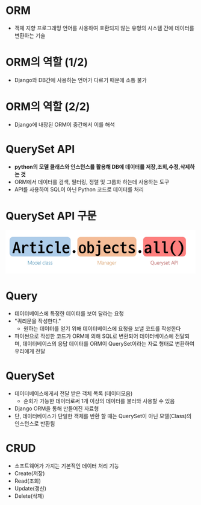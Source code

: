 # ORM
- 객체 지향 프로그래밍 언어를 사용하여 호환되지 않는 유형의 시스템 간에 데이터를 변환하는 기술
# ORM의 역할 (1/2)
- Django와 DB간에 사용하는 언어가 다르기 때문에 소통 불가
# ORM의 역할 (2/2)
- Django에 내장된 ORM이 중간에서 이를 해석

# QuerySet API
- **python의 모델 클래스와 인스턴스를 활용해 DB에 데이터를 저장,조회,수정,삭제하는 것**
- ORM에서 데이터를 검색, 필터링, 정렬 및 그룹화 하는데 사용하는 도구
- API를 사용하여 SQL이 아닌 Python 코드로 데이터를 처리

# QuerySet API 구문
![alt text](image-18.png)

# Query
- 데이터베이스에 특정한 데이터를 보여 달라는 요청
- "쿼리문을 작성한다."
    - 원하는 데이터를 얻기 위해 데이터베이스에 요청을 보낼 코드를 작성한다
- 파이썬으로 작성한 코드가 ORM에 의해 SQL로 변환되어 데이터베이스에 전달되며, 데이터베이스의 응답 데이터를 ORM이 QuerySet이라는 자료 형태로 변환하여 우리에게 전달

# QuerySet
- 데이터베이스에게서 전달 받은 객체 목록 (데이터모음)
    - 순회가 가능한 데이터로써 1개 이상의 데이터를 불러와 사용할 수 있음
- Django ORM을 통해 만들어진 자료형
- 단, 데이터베이스가 단일한 객체를 반환 할 때는 QuerySet이 아닌 모델(Class)의 인스턴스로 반환됨


# CRUD
- 소프트웨어가 가지는 기본적인 데이터 처리 기능
- Create(저장)
- Read(조회)
- Update(갱신)
- Delete(삭제)
